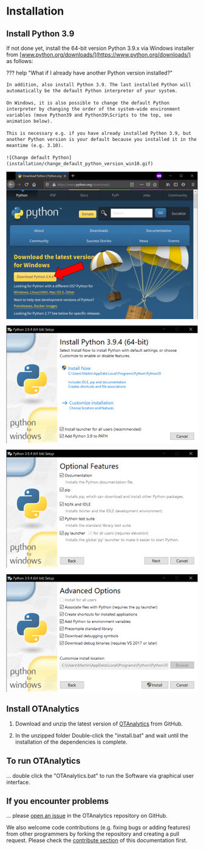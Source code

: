 # Installation

## Install Python 3.9

If not done yet, install the 64-bit version Python 3.9.x via Windows installer from [www.python.org/downloads/](https://www.python.org/downloads/) as follows:

??? help "What if I already have another Python version installed?"

    In addition, also install Python 3.9. The last installed Python will automatically be the default Python interpreter of your system.

    On Windows, it is also possible to change the default Python interpreter by changing the order of the system-wide environment variables (move Python39 and Python39\Scripts to the top, see animation below).

    This is necessary e.g. if you have already installed Python 3.9, but another Python version is your default because you installed it in the meantime (e.g. 3.10).

    ![Change default Python](installation/change_default_python_version_win10.gif)

![Download Python](installation/Download_Python.PNG)

![Install Python 1](installation/Install_Python_1.PNG)

![Install Python 2](installation/Install_Python_2.PNG)

![Install Python 3](installation/Install_Python_3.PNG)

## Install OTAnalytics

1. Download and unzip the latest version of [OTAnalytics](https://github.com/OpenTrafficCam/OTAnalytics/archive/refs/heads/first-version.zip) from GitHub.

2. In the unzipped folder Double-click the "install.bat" and wait until the installation of the dependencies is complete.

## To run OTAnalytics

... double click the "OTAnalytics.bat" to run the Software via graphical user interface.

## If you encounter problems

... please [open an issue](https://github.com/OpenTrafficCam/OTAnalytics/issues/new) in the OTAnalytics repository on GitHub.

We also welcome code contributions (e.g. fixing bugs or adding features) from other programmers by forking the repository and creating a pull request.
Please check the [contribute section](https://opentrafficcam.org/contribute/) of this documentation first.
